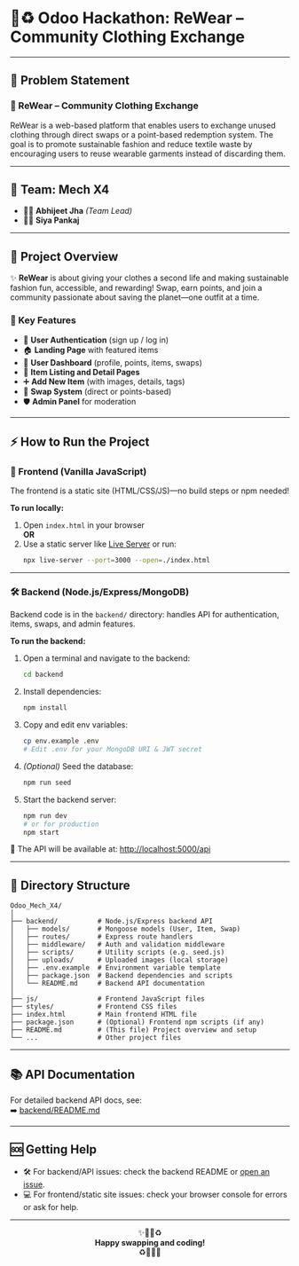 # 👕♻️ Odoo Hackathon: ReWear – Community Clothing Exchange

---

## 🧩 Problem Statement

### 👑 ReWear – Community Clothing Exchange

ReWear is a web-based platform that enables users to exchange unused clothing through direct swaps or a point-based redemption system. The goal is to promote sustainable fashion and reduce textile waste by encouraging users to reuse wearable garments instead of discarding them.

---

## 👥 Team: Mech X4
- 🧑‍💻 **Abhijeet Jha** *(Team Lead)*
- 👩‍💻 **Siya Pankaj**

---

## 🌟 Project Overview

✨ **ReWear** is about giving your clothes a second life and making sustainable fashion fun, accessible, and rewarding! Swap, earn points, and join a community passionate about saving the planet—one outfit at a time.

### 🚀 Key Features
- 🔐 **User Authentication** (sign up / log in)
- 🏠 **Landing Page** with featured items
- 👤 **User Dashboard** (profile, points, items, swaps)
- 👗 **Item Listing and Detail Pages**
- ➕ **Add New Item** (with images, details, tags)
- 🔄 **Swap System** (direct or points-based)
- 🛡️ **Admin Panel** for moderation

---

## ⚡️ How to Run the Project

### 🎨 Frontend (Vanilla JavaScript)

The frontend is a static site (HTML/CSS/JS)—no build steps or npm needed!

**To run locally:**
1. Open `index.html` in your browser  
   **OR**
2. Use a static server like [Live Server](https://marketplace.visualstudio.com/items?itemName=ritwickdey.LiveServer) or run:
   ```bash
   npx live-server --port=3000 --open=./index.html
   ```

---

### 🛠️ Backend (Node.js/Express/MongoDB)

Backend code is in the `backend/` directory: handles API for authentication, items, swaps, and admin features.

**To run the backend:**

1. Open a terminal and navigate to the backend:
   ```bash
   cd backend
   ```
2. Install dependencies:
   ```bash
   npm install
   ```
3. Copy and edit env variables:
   ```bash
   cp env.example .env
   # Edit .env for your MongoDB URI & JWT secret
   ```
4. *(Optional)* Seed the database:
   ```bash
   npm run seed
   ```
5. Start the backend server:
   ```bash
   npm run dev
   # or for production
   npm start
   ```

🔗 The API will be available at: [http://localhost:5000/api](http://localhost:5000/api)

---

## 📁 Directory Structure

```
Odoo_Mech_X4/
│
├── backend/          # Node.js/Express backend API
│   ├── models/       # Mongoose models (User, Item, Swap)
│   ├── routes/       # Express route handlers
│   ├── middleware/   # Auth and validation middleware
│   ├── scripts/      # Utility scripts (e.g. seed.js)
│   ├── uploads/      # Uploaded images (local storage)
│   ├── .env.example  # Environment variable template
│   ├── package.json  # Backend dependencies and scripts
│   └── README.md     # Backend API documentation
│
├── js/               # Frontend JavaScript files
├── styles/           # Frontend CSS files
├── index.html        # Main frontend HTML file
├── package.json      # (Optional) Frontend npm scripts (if any)
├── README.md         # (This file) Project overview and setup
└── ...               # Other project files
```

---

## 📚 API Documentation

For detailed backend API docs, see:  
➡️ [backend/README.md](./backend/README.md)

---

## 🆘 Getting Help

- 🛠️ For backend/API issues: check the backend README or [open an issue](../../issues).
- 💻 For frontend/static site issues: check your browser console for errors or ask for help.

---

<div align="center">

✨👚👖♻️  
**Happy swapping and coding!**  
♻️👗🧥✨

</div>
